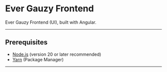 # Ever Gauzy Frontend

Ever Gauzy Frontend (UI), built with Angular.

---

## Prerequisites

- [Node.js](https://nodejs.org/) (version 20 or later recommended)
- [Yarn](https://yarnpkg.com/) (Package Manager)
---
